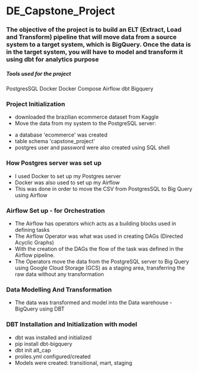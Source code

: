 # DE_Capstone_Project


### The objective of the project is to build an ELT (Extract, Load and Transform) pipeline that will move data from a source system to a target system, which is BigQuery. Once the data is in the target system, you will have to model and transform it using dbt for analytics purpose ### 

##### Tools used for the project ######
PostgresSQL
Docker
Docker Compose
Airflow
dbt
Bigquery

### Project Initialization ###
* downloaded the brazilian ecommerce dataset from Kaggle
* Move the data from my system to the PostgreSQL server: 
 - a database 'ecommerce' was created
 - table schema 'capstone_project'
 - postgres user and password were also created using SQL shell

### How Postgres server was set up
- I used Docker to set up my Postgres server
- Docker was also used to set up my Airflow
- This was done in order to move the CSV from PostgresSQL to Big Query using Airflow
 
 ### Airflow Set up - for Orchestration ###
 - The Airflow has operators which acts as a building blocks used in defining tasks
 - The Airflow Operator was what was used in creating DAGs (Directed Acyclic Graphs)
 - With the creation of the DAGs the flow of the task was defined in the Airflow pipeline.
 - The Operators move the data from the PostgreSQL server to Big Query using Google Cloud Storage (GCS) as a staging area, transferring the raw data without any transformation

 ### Data Modelling And Transformation ###
 - The data was transformed and model into the Data warehouse - BigQuery using DBT

### DBT Installation and Initialization with model
- dbt was installed and initialized
- pip install dbt-bigquery
- dbt init alt_cap
- proiles.yml configured/created
- Models were created: transitional, mart, staging
